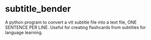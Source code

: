 # subtitle_bender
A python program to convert a vtt subtitle file into a text file, ONE SENTENCE PER LINE. Useful for creating flashcards from subtitles for language learning.
